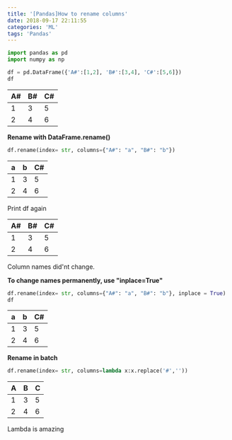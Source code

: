 ```yaml
---
title: '[Pandas]How to rename columns'
date: 2018-09-17 22:11:55
categories: 'ML'
tags: 'Pandas'
---
```


<!--more-->

```python
import pandas as pd
import numpy as np

df = pd.DataFrame({'A#':[1,2], 'B#':[3,4], 'C#':[5,6]})
df
```

| A#   | B#   | C#   |
| ---- | ---- | ---- |
| 1    | 3    | 5    |
| 2    | 4    | 6    |

**Rename with DataFrame.rename()**

```python
df.rename(index= str, columns={"A#": "a", "B#": "b"})
```

| a    | b    | C#   |
| ---- | ---- | ---- |
| 1    | 3    | 5    |
| 2    | 4    | 6    |

Print df again

| A#   | B#   | C#   |
| ---- | ---- | ---- |
| 1    | 3    | 5    |
| 2    | 4    | 6    |

Column names did'nt change. 

**To change names permanently, use  "inplace=True"**

```python
df.rename(index= str, columns={"A#": "a", "B#": "b"}, inplace = True)
df
```

| a    | b    | C#   |
| ---- | ---- | ---- |
| 1    | 3    | 5    |
| 2    | 4    | 6    |

**Rename in batch**

```python
df.rename(index= str, columns=lambda x:x.replace('#',''))
```

| A    | B    | C    |
| ---- | ---- | ---- |
| 1    | 3    | 5    |
| 2    | 4    | 6    |

Lambda is amazing